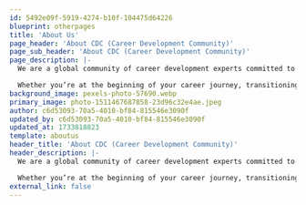 ```yaml
---
id: 5492e09f-5919-4274-b10f-104475d64226
blueprint: otherpages
title: 'About Us'
page_header: 'About CDC (Career Development Community)'
page_sub_header: 'About CDC (Career Development Community)'
page_description: |-
  We are a global community of career development experts committed to helping individuals unlock their potential and connect meaningfully with the labour market and educational systems.

  Whether you’re at the beginning of your career journey, transitioning into a new career, or seeking guidance for your next steps in your career journey, our community is here to guide you at every stage of your journey.
background_image: pexels-photo-57690.webp
primary_image: photo-1511467687858-23d96c32e4ae.jpeg
author: c6d53093-70a5-4010-bf84-815546e3090f
updated_by: c6d53093-70a5-4010-bf84-815546e3090f
updated_at: 1733818823
template: aboutus
header_title: 'About CDC (Career Development Community)'
header_description: |-
  We are a global community of career development experts committed to helping individuals unlock their potential and connect meaningfully with the labour market and educational systems.

  Whether you’re at the beginning of your career journey, transitioning into a new career, or seeking guidance for your next steps in your career journey, our community is here to guide you at every stage of your journey.
external_link: false
---
```

